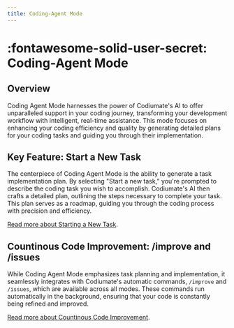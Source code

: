 ```yaml
---
title: Coding-Agent Mode
---
```


# :fontawesome-solid-user-secret: Coding-Agent Mode

<h2>Overview</h2>

Coding Agent Mode harnesses the power of Codiumate's AI to offer unparalleled support in your coding journey, transforming your development workflow with intelligent, real-time assistance. This mode focuses on enhancing your coding efficiency and quality by generating detailed plans for your coding tasks and guiding you through their implementation.

<h2> Key Feature: Start a New Task</h2>

The centerpiece of Coding Agent Mode is the ability to generate a task implementation plan. By selecting "Start a new task," you're prompted to describe the coding task you wish to accomplish. Codiumate's AI then crafts a detailed plan, outlining the steps necessary to complete your task. This plan serves as a roadmap, guiding you through the coding process with precision and efficiency.

[Read more about Starting a New Task](../coding-agent.md#1-task-implementation-plan).

<h2> Countinous Code Improvement: /improve and /issues</h2>

While Coding Agent Mode emphasizes task planning and implementation, it seamlessly integrates with Codiumate's automatic commands, `/improve` and `/issues`, which are available across all modes. These commands run automatically in the background, ensuring that your code is constantly being refined and improved.

[Read more about Countinous Code Improvement](../coding-agent.md#2-continuous-code-improvement).